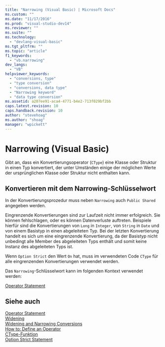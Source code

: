 ```yaml
---
title: "Narrowing (Visual Basic) | Microsoft Docs"
ms.custom: ""
ms.date: "11/17/2016"
ms.prod: "visual-studio-dev14"
ms.reviewer: ""
ms.suite: ""
ms.technology: 
  - "devlang-visual-basic"
ms.tgt_pltfrm: ""
ms.topic: "article"
f1_keywords: 
  - "vb.narrowing"
dev_langs: 
  - "VB"
helpviewer_keywords: 
  - "conversions, type"
  - "type conversion"
  - "conversions, data type"
  - "Narrowing keyword"
  - "data type conversion"
ms.assetid: a207ee91-aca4-4771-b4e2-713f029bf2bb
caps.latest.revision: 10
caps.handback.revision: 10
author: "stevehoag"
ms.author: "shoag"
manager: "wpickett"
---
```

# Narrowing (Visual Basic)
Gibt an, dass ein Konvertierungsoperator \(`CType`\) eine Klasse oder Struktur in einen Typ konvertiert, der unter Umständen einige der möglichen Werte der ursprünglichen Klasse oder Struktur nicht enthalten kann.  
  
## Konvertieren mit dem Narrowing\-Schlüsselwort  
 In der Konvertierungsprozedur muss neben `Narrowing` auch `Public Shared` angegeben werden.  
  
 Eingrenzende Konvertierungen sind zur Laufzeit nicht immer erfolgreich. Sie können fehlschlagen, oder es können Datenverluste auftreten.  Beispiele hierfür sind die Konvertierungen von `Long` in `Integer`, von `String` in `Date` und von einem Basistyp in einen abgeleiteten Typ.  Bei der letzten Konvertierung handelt es sich um eine eingrenzende Konvertierung, da der Basistyp nicht unbedingt alle Member des abgeleiteten Typs enthält und somit keine Instanz des abgeleiteten Typs ist.  
  
 Wenn `Option Strict` den Wert `On` hat, muss im verwendeten Code `CType` für alle eingrenzenden Konvertierungen verwendet werden.  
  
 Das `Narrowing`\-Schlüsselwort kann im folgenden Kontext verwendet werden:  
  
 [Operator Statement](../../../visual-basic/language-reference/statements/operator-statement.md)  
  
## Siehe auch  
 [Operator Statement](../../../visual-basic/language-reference/statements/operator-statement.md)   
 [Widening](../../../visual-basic/language-reference/modifiers/widening.md)   
 [Widening and Narrowing Conversions](../../../visual-basic/programming-guide/language-features/data-types/widening-and-narrowing-conversions.md)   
 [How to: Define an Operator](../../../visual-basic/programming-guide/language-features/procedures/how-to-define-an-operator.md)   
 [CType\-Funktion](../../../visual-basic/language-reference/functions/ctype-function.md)   
 [Option Strict Statement](../../../visual-basic/language-reference/statements/option-strict-statement.md)
